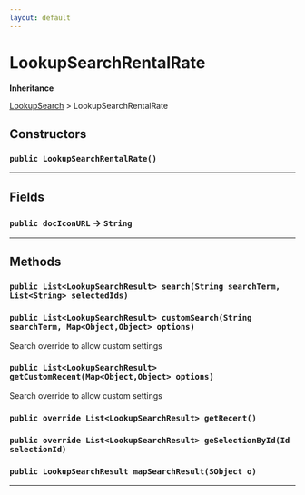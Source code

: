```yaml
---
layout: default
---
```

# LookupSearchRentalRate

**Inheritance**

[LookupSearch](./LookupSearch.md)
 &gt; 
LookupSearchRentalRate

## Constructors
### `public LookupSearchRentalRate()`
---
## Fields

### `public docIconURL` → `String`


---
## Methods
### `public List<LookupSearchResult> search(String searchTerm, List<String> selectedIds)`
### `public List<LookupSearchResult> customSearch(String searchTerm, Map<Object,Object> options)`

Search override to allow custom settings

### `public List<LookupSearchResult> getCustomRecent(Map<Object,Object> options)`

Search override to allow custom settings

### `public override List<LookupSearchResult> getRecent()`
### `public override List<LookupSearchResult> geSelectionById(Id selectionId)`
### `public LookupSearchResult mapSearchResult(SObject o)`
---
